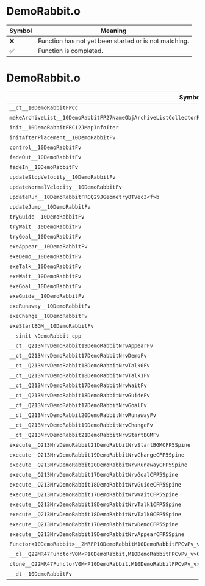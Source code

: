 # DemoRabbit.o
| Symbol | Meaning 
| ------------- | ------------- 
| :x: | Function has not yet been started or is not matching. 
| :white_check_mark: | Function is completed. 


# DemoRabbit.o
| Symbol | Decompiled? |
| ------------- | ------------- |
| `__ct__10DemoRabbitFPCc` | :x: |
| `makeArchiveList__10DemoRabbitFP27NameObjArchiveListCollectorRC12JMapInfoIter` | :x: |
| `init__10DemoRabbitFRC12JMapInfoIter` | :x: |
| `initAfterPlacement__10DemoRabbitFv` | :x: |
| `control__10DemoRabbitFv` | :x: |
| `fadeOut__10DemoRabbitFv` | :x: |
| `fadeIn__10DemoRabbitFv` | :x: |
| `updateStopVelocity__10DemoRabbitFv` | :x: |
| `updateNormalVelocity__10DemoRabbitFv` | :x: |
| `updateRun__10DemoRabbitFRCQ29JGeometry8TVec3<f>b` | :x: |
| `updateJump__10DemoRabbitFv` | :x: |
| `tryGuide__10DemoRabbitFv` | :x: |
| `tryWait__10DemoRabbitFv` | :x: |
| `tryGoal__10DemoRabbitFv` | :x: |
| `exeAppear__10DemoRabbitFv` | :x: |
| `exeDemo__10DemoRabbitFv` | :x: |
| `exeTalk__10DemoRabbitFv` | :x: |
| `exeWait__10DemoRabbitFv` | :x: |
| `exeGoal__10DemoRabbitFv` | :x: |
| `exeGuide__10DemoRabbitFv` | :x: |
| `exeRunaway__10DemoRabbitFv` | :x: |
| `exeChange__10DemoRabbitFv` | :x: |
| `exeStartBGM__10DemoRabbitFv` | :x: |
| `__sinit_\DemoRabbit_cpp` | :x: |
| `__ct__Q213NrvDemoRabbit19DemoRabbitNrvAppearFv` | :x: |
| `__ct__Q213NrvDemoRabbit17DemoRabbitNrvDemoFv` | :x: |
| `__ct__Q213NrvDemoRabbit18DemoRabbitNrvTalk0Fv` | :x: |
| `__ct__Q213NrvDemoRabbit18DemoRabbitNrvTalk1Fv` | :x: |
| `__ct__Q213NrvDemoRabbit17DemoRabbitNrvWaitFv` | :x: |
| `__ct__Q213NrvDemoRabbit18DemoRabbitNrvGuideFv` | :x: |
| `__ct__Q213NrvDemoRabbit17DemoRabbitNrvGoalFv` | :x: |
| `__ct__Q213NrvDemoRabbit20DemoRabbitNrvRunawayFv` | :x: |
| `__ct__Q213NrvDemoRabbit19DemoRabbitNrvChangeFv` | :x: |
| `__ct__Q213NrvDemoRabbit21DemoRabbitNrvStartBGMFv` | :x: |
| `execute__Q213NrvDemoRabbit21DemoRabbitNrvStartBGMCFP5Spine` | :x: |
| `execute__Q213NrvDemoRabbit19DemoRabbitNrvChangeCFP5Spine` | :x: |
| `execute__Q213NrvDemoRabbit20DemoRabbitNrvRunawayCFP5Spine` | :x: |
| `execute__Q213NrvDemoRabbit17DemoRabbitNrvGoalCFP5Spine` | :x: |
| `execute__Q213NrvDemoRabbit18DemoRabbitNrvGuideCFP5Spine` | :x: |
| `execute__Q213NrvDemoRabbit17DemoRabbitNrvWaitCFP5Spine` | :x: |
| `execute__Q213NrvDemoRabbit18DemoRabbitNrvTalk1CFP5Spine` | :x: |
| `execute__Q213NrvDemoRabbit18DemoRabbitNrvTalk0CFP5Spine` | :x: |
| `execute__Q213NrvDemoRabbit17DemoRabbitNrvDemoCFP5Spine` | :x: |
| `execute__Q213NrvDemoRabbit19DemoRabbitNrvAppearCFP5Spine` | :x: |
| `Functor<10DemoRabbit>__2MRFP10DemoRabbitM10DemoRabbitFPCvPv_v_Q22MR47FunctorV0M<P10DemoRabbit,M10DemoRabbitFPCvPv_v>` | :x: |
| `__cl__Q22MR47FunctorV0M<P10DemoRabbit,M10DemoRabbitFPCvPv_v>CFv` | :x: |
| `clone__Q22MR47FunctorV0M<P10DemoRabbit,M10DemoRabbitFPCvPv_v>CFP7JKRHeap` | :x: |
| `__dt__10DemoRabbitFv` | :x: |
